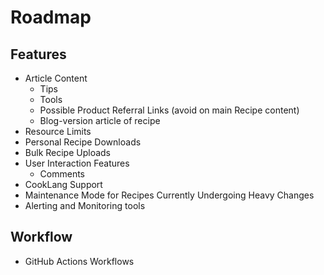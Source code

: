 # Roadmap

## Features
- Article Content
  - Tips
  - Tools
  - Possible Product Referral Links (avoid on main Recipe content)
  - Blog-version article of recipe
- Resource Limits
- Personal Recipe Downloads
- Bulk Recipe Uploads
- User Interaction Features
  - Comments
- CookLang Support
- Maintenance Mode for Recipes Currently Undergoing Heavy Changes
- Alerting and Monitoring tools

## Workflow
- GitHub Actions Workflows
